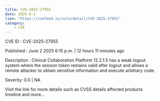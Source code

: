 ```yaml
---
title: CVE-2025-27955
date: 2025-6-2
lien: "https://cvefeed.io/vuln/detail/CVE-2025-27955"
category:
    - CVE
---
```


CVE ID : CVE-2025-27955

Published :  June 2
2025
6:15 p.m. | 12 hours
11 minutes ago

Description : Clinical Collaboration Platform 12.2.1.5 has a weak logout system where the session token remains valid after logout and allows a remote attacker to obtain sensitive information and execute arbitrary code.

Severity: 0.0 | NA

Visit the link for more details
such as CVSS details
affected products
timeline
and more...
